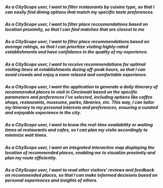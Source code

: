##### As a CityScope user, I want to filter restaurants by cuisine type, so that I can easily find dining options that match my specific taste preferences. 
##### As a CityScope user, I want to filter place reccomendations based on location proximity, so that I can find matches that are closest to me 
##### As a CityScope user, I want to filter place recommendations based on average ratings, so that I can prioritize visiting highly-rated establishments and have confidence in the quality of my experience.
##### As a CityScope user, I want to receive recommendations for optimal visiting times at establishments during off-peak hours, so that I can avoid crowds and enjoy a more relaxed and comfortable experience.
##### As a CityScope user, I want the application to generate a daily itinerary of recommended places to visit in Cincinnati based on the specific parameters and preferences I've selected, including options like coffee shops, restaurants, museums, parks, libraries, etc. This way, I can tailor my itinerary to my personal interests and preferences, ensuring a curated and enjoyable experience in the city.
##### As a CityScope user, I want to know the real-time availability or waiting times at restaurants and cafes, so I can plan my visits accordingly to minimize wait times.
##### As a CityScope user, I want an integrated interactive map displaying the location of recommended places, enabling me to visualize proximity and plan my route efficiently.
##### As a CityScope user, I want to read other visitors' reviews and feedback on recommended places, so that I can make informed decisions based on personal experiences and insights of others.
